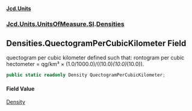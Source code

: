 #### [Jcd.Units](index.md 'index')
### [Jcd.Units.UnitsOfMeasure.SI](Jcd.Units.UnitsOfMeasure.SI.md 'Jcd.Units.UnitsOfMeasure.SI').[Densities](Densities.md 'Jcd.Units.UnitsOfMeasure.SI.Densities')

## Densities.QuectogramPerCubicKilometer Field

quectogram per cubic kilometer defined such that: rontogram per cubic hectometer = qg/km³ ×
(1.0/1000.0)/((10.0)*(10.0)*(10.0)).

```csharp
public static readonly Density QuectogramPerCubicKilometer;
```

#### Field Value
[Density](Density.md 'Jcd.Units.UnitTypes.Density')